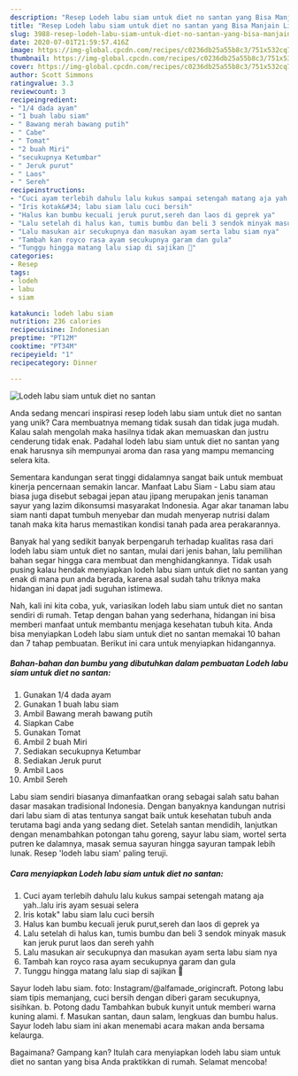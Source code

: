 ```yaml
---
description: "Resep Lodeh labu siam untuk diet no santan yang Bisa Manjain Lidah"
title: "Resep Lodeh labu siam untuk diet no santan yang Bisa Manjain Lidah"
slug: 3988-resep-lodeh-labu-siam-untuk-diet-no-santan-yang-bisa-manjain-lidah
date: 2020-07-01T21:59:57.416Z
image: https://img-global.cpcdn.com/recipes/c0236db25a55b8c3/751x532cq70/lodeh-labu-siam-untuk-diet-no-santan-foto-resep-utama.jpg
thumbnail: https://img-global.cpcdn.com/recipes/c0236db25a55b8c3/751x532cq70/lodeh-labu-siam-untuk-diet-no-santan-foto-resep-utama.jpg
cover: https://img-global.cpcdn.com/recipes/c0236db25a55b8c3/751x532cq70/lodeh-labu-siam-untuk-diet-no-santan-foto-resep-utama.jpg
author: Scott Simmons
ratingvalue: 3.3
reviewcount: 3
recipeingredient:
- "1/4 dada ayam"
- "1 buah labu siam"
- " Bawang merah bawang putih"
- " Cabe"
- " Tomat"
- "2 buah Miri"
- "secukupnya Ketumbar"
- " Jeruk purut"
- " Laos"
- " Sereh"
recipeinstructions:
- "Cuci ayam terlebih dahulu lalu kukus sampai setengah matang aja yah..lalu iris ayam sesuai selera"
- "Iris kotak&#34; labu siam lalu cuci bersih"
- "Halus kan bumbu kecuali jeruk purut,sereh dan laos di geprek ya"
- "Lalu setelah di halus kan, tumis bumbu dan beli 3 sendok minyak masuk kan jeruk purut laos dan sereh yahh"
- "Lalu masukan air secukupnya dan masukan ayam serta labu siam nya"
- "Tambah kan royco rasa ayam secukupnya garam dan gula"
- "Tunggu hingga matang lalu siap di sajikan 🙂"
categories:
- Resep
tags:
- lodeh
- labu
- siam

katakunci: lodeh labu siam 
nutrition: 236 calories
recipecuisine: Indonesian
preptime: "PT12M"
cooktime: "PT34M"
recipeyield: "1"
recipecategory: Dinner

---
```



![Lodeh labu siam untuk diet no santan](https://img-global.cpcdn.com/recipes/c0236db25a55b8c3/751x532cq70/lodeh-labu-siam-untuk-diet-no-santan-foto-resep-utama.jpg)

Anda sedang mencari inspirasi resep lodeh labu siam untuk diet no santan yang unik? Cara membuatnya memang tidak susah dan tidak juga mudah. Kalau salah mengolah maka hasilnya tidak akan memuaskan dan justru cenderung tidak enak. Padahal lodeh labu siam untuk diet no santan yang enak harusnya sih mempunyai aroma dan rasa yang mampu memancing selera kita.

Sementara kandungan serat tinggi didalamnya sangat baik untuk membuat kinerja pencernaan semakin lancar. Manfaat Labu Siam - Labu siam atau biasa juga disebut sebagai jepan atau jipang merupakan jenis tanaman sayur yang lazim dikonsumsi masyarakat Indonesia. Agar akar tanaman labu siam nanti dapat tumbuh menyebar dan mudah menyerap nutrisi dalam tanah maka kita harus memastikan kondisi tanah pada area perakarannya.

Banyak hal yang sedikit banyak berpengaruh terhadap kualitas rasa dari lodeh labu siam untuk diet no santan, mulai dari jenis bahan, lalu pemilihan bahan segar hingga cara membuat dan menghidangkannya. Tidak usah pusing kalau hendak menyiapkan lodeh labu siam untuk diet no santan yang enak di mana pun anda berada, karena asal sudah tahu triknya maka hidangan ini dapat jadi suguhan istimewa.


Nah, kali ini kita coba, yuk, variasikan lodeh labu siam untuk diet no santan sendiri di rumah. Tetap dengan bahan yang sederhana, hidangan ini bisa memberi manfaat untuk membantu menjaga kesehatan tubuh kita. Anda bisa menyiapkan Lodeh labu siam untuk diet no santan memakai 10 bahan dan 7 tahap pembuatan. Berikut ini cara untuk menyiapkan hidangannya.

<!--inarticleads1-->

##### Bahan-bahan dan bumbu yang dibutuhkan dalam pembuatan Lodeh labu siam untuk diet no santan:

1. Gunakan 1/4 dada ayam
1. Gunakan 1 buah labu siam
1. Ambil  Bawang merah bawang putih
1. Siapkan  Cabe
1. Gunakan  Tomat
1. Ambil 2 buah Miri
1. Sediakan secukupnya Ketumbar
1. Sediakan  Jeruk purut
1. Ambil  Laos
1. Ambil  Sereh


Labu siam sendiri biasanya dimanfaatkan orang sebagai salah satu bahan dasar masakan tradisional Indonesia. Dengan banyaknya kandungan nutrisi dari labu siam di atas tentunya sangat baik untuk kesehatan tubuh anda terutama bagi anda yang sedang diet. Setelah santan mendidih, lanjutkan dengan menambahkan potongan tahu goreng, sayur labu siam, wortel serta putren ke dalamnya, masak semua sayuran hingga sayuran tampak lebih lunak. Resep &#39;lodeh labu siam&#39; paling teruji. 

<!--inarticleads2-->

##### Cara menyiapkan Lodeh labu siam untuk diet no santan:

1. Cuci ayam terlebih dahulu lalu kukus sampai setengah matang aja yah..lalu iris ayam sesuai selera
1. Iris kotak&#34; labu siam lalu cuci bersih
1. Halus kan bumbu kecuali jeruk purut,sereh dan laos di geprek ya
1. Lalu setelah di halus kan, tumis bumbu dan beli 3 sendok minyak masuk kan jeruk purut laos dan sereh yahh
1. Lalu masukan air secukupnya dan masukan ayam serta labu siam nya
1. Tambah kan royco rasa ayam secukupnya garam dan gula
1. Tunggu hingga matang lalu siap di sajikan 🙂


Sayur lodeh labu siam. foto: Instagram/@alfamade_origincraft. Potong labu siam tipis memanjang, cuci bersih dengan diberi garam secukupnya, sisihkan. b. Potong dadu Tambahkan bubuk kunyit untuk memberi warna kuning alami. f. Masukan santan, daun salam, lengkuas dan bumbu halus. Sayur lodeh labu siam ini akan menemabi acara makan anda bersama kelaurga. 

Bagaimana? Gampang kan? Itulah cara menyiapkan lodeh labu siam untuk diet no santan yang bisa Anda praktikkan di rumah. Selamat mencoba!
